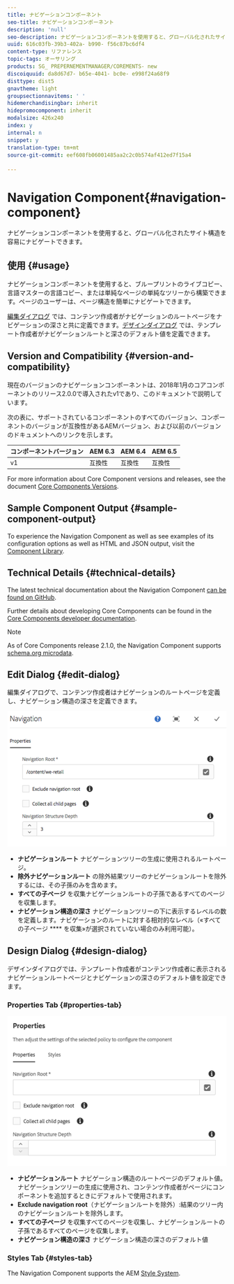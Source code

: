 ```yaml
---
title: ナビゲーションコンポーネント
seo-title: ナビゲーションコンポーネント
description: 'null'
seo-description: ナビゲーションコンポーネントを使用すると、グローバル化されたサイト構造を容易にナビゲートできます。
uuid: 616c03fb-39b3-402a- b990- f56c87bc6df4
content-type: リファレンス
topic-tags: オーサリング
products: SG_ PREPERNEMENTMANAGER/COREMENTS- new
discoiquuid: da8d67d7- b65e-4041- bc0e- e998f24a68f9
disttype: dist5
gnavtheme: light
groupsectionnavitems: ' '
hidemerchandisingbar: inherit
hidepromocomponent: inherit
modalsize: 426x240
index: y
internal: n
snippet: y
translation-type: tm+mt
source-git-commit: eef608fb06001485aa2c2c0b574af412ed7f15a4

---
```



# Navigation Component{#navigation-component}

ナビゲーションコンポーネントを使用すると、グローバル化されたサイト構造を容易にナビゲートできます。

## 使用 {#usage}

ナビゲーションコンポーネントを使用すると、ブループリントのライブコピー、言語マスターの言語コピー、または単純なページの単純なツリーから構築できます。ページのユーザーは、ページ構造を簡単にナビゲートできます。

[編集ダイアログ](#edit-dialog) では、コンテンツ作成者がナビゲーションのルートページをナビゲーションの深さと共に定義できます。[デザインダイアログ](#design-dialog) では、テンプレート作成者がナビゲーションルートと深さのデフォルト値を定義できます。

## Version and Compatibility {#version-and-compatibility}

現在のバージョンのナビゲーションコンポーネントは、2018年1月のコアコンポーネントのリリース2.0.0で導入されたv1であり、このドキュメントで説明しています。

次の表に、サポートされているコンポーネントのすべてのバージョン、コンポーネントのバージョンが互換性があるAEMバージョン、および以前のバージョンのドキュメントへのリンクを示します。

| コンポーネントバージョン | AEM 6.3 | AEM 6.4 | AEM 6.5 |
|--- |--- |--- |--- |
| v1 | 互換性 | 互換性 | 互換性 |


For more information about Core Component versions and releases, see the document [Core Components Versions](versions.md).

## Sample Component Output {#sample-component-output}

To experience the Navigation Component as well as see examples of its configuration options as well as HTML and JSON output, visit the [Component Library](http://opensource.adobe.com/aem-core-wcm-components/library/navigation.html).

## Technical Details {#technical-details}

The latest technical documentation about the Navigation Component [can be found on GitHub](https://github.com/adobe/aem-core-wcm-components/blob/master/content/src/content/jcr_root/apps/core/wcm/components/navigation/v1/navigation).

Further details about developing Core Components can be found in the [Core Components developer documentation](developing.md).

>[!NOTE]
>
>As of Core Components release 2.1.0, the Navigation Component supports [schema.org microdata](https://schema.org).

## Edit Dialog {#edit-dialog}

編集ダイアログで、コンテンツ作成者はナビゲーションのルートページを定義し、ナビゲーション構造の深さを定義できます。

![](assets/screen_shot_2018-04-03at112055.png)

* **ナビゲーションルート** ナビゲーションツリーの生成に使用されるルートページ。
* **除外ナビゲーションルート** の除外結果ツリーのナビゲーションルートを除外するには、その子孫のみを含めます。
* **すべての子ページ** を収集ナビゲーションルートの子孫であるすべてのページを収集します。
* **ナビゲーション構造の深さ** ナビゲーションツリーの下に表示するレベルの数を定義します。ナビゲーションのルートに対する相対的なレベル（«すべての子ページ **** を収集»が選択されていない場合のみ利用可能）。

## Design Dialog {#design-dialog}

デザインダイアログでは、テンプレート作成者がコンテンツ作成者に表示されるナビゲーションルートページとナビゲーションの深さのデフォルト値を設定できます。

### Properties Tab {#properties-tab}

![](assets/screen_shot_2018-04-03at112357.png)

* **ナビゲーションルート** ナビゲーション構造のルートページのデフォルト値。ナビゲーションツリーの生成に使用され、コンテンツ作成者がページにコンポーネントを追加するときにデフォルトで使用されます。
* **Exclude navigation root**（ナビゲーションルートを除外）:結果のツリー内のナビゲーションルートを除外します。
* **すべての子ページ** を収集すべてのページを収集し、ナビゲーションルートの子孫であるすべてのページを収集します。
* **ナビゲーション構造の深さ** ナビゲーション構造の深さのデフォルト値

### Styles Tab {#styles-tab}

The Navigation Component supports the AEM [Style System](authoring.md#component-styling).